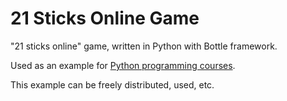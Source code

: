 # 21 Sticks Online Game

"21 sticks online" game, written in Python with Bottle framework.

Used as an example for [Python programming courses](https://anhel.in/python/).

This example can be freely distributed, used, etc.
